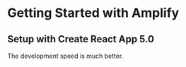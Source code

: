 # Getting Started with Amplify

## Setup with Create React App 5.0
The development speed is much better.
